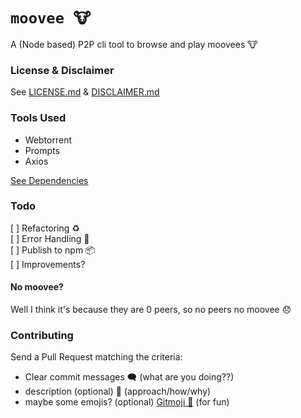 # ```moovee 🐮```
A (Node based) P2P cli tool to browse and play moovees 🐮

### License & Disclaimer
See [LICENSE.md](./LICENSE.md) &  [DISCLAIMER.md](./DISCLAIMER.md)

### Tools Used
- Webtorrent
- Prompts
- Axios

[See Dependencies](https://github.com/devuul/moovee/network/dependencies)

### Todo
[ ] Refactoring ♻️  
[ ] Error Handling 🐞  
[ ] Publish to npm 📦  
[ ] Improvements?  

#### No moovee?
Well I think it's because they are 0 peers, so no peers no moovee 😞

### Contributing
Send a Pull Request matching the criteria: 
- Clear commit messages 🗨️ (what are you doing??)
- description (optional) 📝 (approach/how/why) 
- maybe some emojis? (optional) [Gitmoji 🍋](https://github.com/carloscuesta/gitmoji) (for fun)